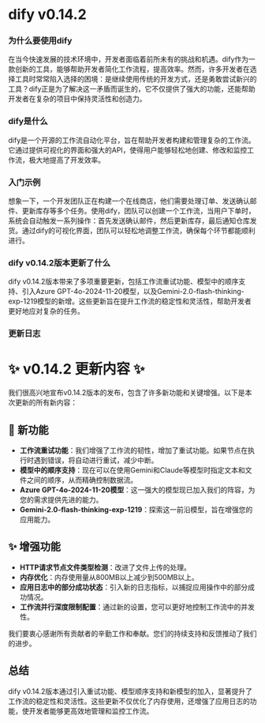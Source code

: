 # dify v0.14.2
### 为什么要使用dify

在当今快速发展的技术环境中，开发者面临着前所未有的挑战和机遇。dify作为一款创新的工具，能够帮助开发者简化工作流程，提高效率。然而，许多开发者在选择工具时常常陷入选择的困境：是继续使用传统的开发方式，还是勇敢尝试新兴的工具？dify正是为了解决这一矛盾而诞生的，它不仅提供了强大的功能，还能帮助开发者在复杂的项目中保持灵活性和创造力。

### dify是什么

dify是一个开源的工作流自动化平台，旨在帮助开发者构建和管理复杂的工作流。它通过提供可视化的界面和强大的API，使得用户能够轻松地创建、修改和监控工作流，极大地提高了开发效率。

### 入门示例

想象一下，一个开发团队正在构建一个在线商店，他们需要处理订单、发送确认邮件、更新库存等多个任务。使用dify，团队可以创建一个工作流，当用户下单时，系统会自动触发一系列操作：首先发送确认邮件，然后更新库存，最后通知仓库发货。通过dify的可视化界面，团队可以轻松地调整工作流，确保每个环节都能顺利进行。

### dify v0.14.2版本更新了什么

dify v0.14.2版本带来了多项重要更新，包括工作流重试功能、模型中的顺序支持、引入Azure GPT-4o-2024-11-20模型，以及Gemini-2.0-flash-thinking-exp-1219模型的新增。这些更新旨在提升工作流的稳定性和灵活性，帮助开发者更好地应对复杂的任务。

### 更新日志

# ✨ v0.14.2 更新内容 ✨

我们很高兴地宣布v0.14.2版本的发布，包含了许多新功能和关键增强。以下是本次更新的所有新内容：

## 🚀 新功能
- **工作流重试功能**：我们增强了工作流的韧性，增加了重试功能。如果节点在执行时遇到错误，将自动进行重试，减少中断。
- **模型中的顺序支持**：现在可以在使用Gemini和Claude等模型时指定文本和文件之间的顺序，从而精确控制数据流。
- **Azure GPT-4o-2024-11-20模型**：这一强大的模型现已加入我们的阵容，为您的需求提供先进的能力。
- **Gemini-2.0-flash-thinking-exp-1219**：探索这一前沿模型，旨在增强您的应用能力。

## ✨ 增强功能
- **HTTP请求节点文件类型检测**：改进了文件上传的处理。
- **内存优化**：内存使用量从800MB以上减少到500MB以上。
- **应用日志中的部分成功状态**：引入新的日志指标，以捕捉应用操作中的部分成功情况。
- **工作流并行深度限制配置**：通过新的设置，您可以更好地控制工作流中的并发性。

我们要衷心感谢所有贡献者的辛勤工作和奉献。您们的持续支持和反馈推动了我们的进步。

## 总结

dify v0.14.2版本通过引入重试功能、模型顺序支持和新模型的加入，显著提升了工作流的稳定性和灵活性。这些更新不仅优化了内存使用，还增强了应用日志的功能，使开发者能够更高效地管理和监控工作流。